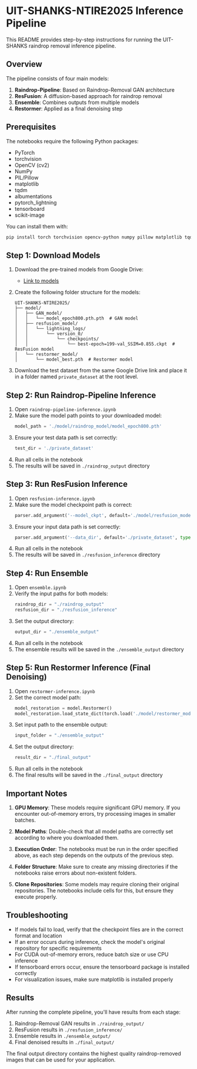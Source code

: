# UIT-SHANKS-NTIRE2025 Inference Pipeline

This README provides step-by-step instructions for running the UIT-SHANKS raindrop removal inference pipeline.

## Overview

The pipeline consists of four main models:
1. **Raindrop-Pipeline**: Based on Raindrop-Removal GAN architecture
2. **ResFusion**: A diffusion-based approach for raindrop removal
3. **Ensemble**: Combines outputs from multiple models
4. **Restormer**: Applied as a final denoising step

## Prerequisites

The notebooks require the following Python packages:
- PyTorch
- torchvision
- OpenCV (cv2)
- NumPy
- PIL/Pillow
- matplotlib
- tqdm
- albumentations
- pytorch_lightning
- tensorboard
- scikit-image

You can install them with:

```bash
pip install torch torchvision opencv-python numpy pillow matplotlib tqdm albumentations pytorch_lightning tensorboard scikit-image
```

## Step 1: Download Models

1. Download the pre-trained models from Google Drive:
   - [Link to models](https://drive.google.com/drive/folders/1bw8q4M2PM2yh9-KUF0yRvuY41ZE6Bxdy)

2. Create the following folder structure for the models:
   ```
   UIT-SHANKS-NTIRE2025/
   ├── model/
   │   ├── GAN_model/
   │   │   └── model_epoch800.pth.pth  # GAN model
   │   ├── resfusion_model/
   │   │   └── lightning_logs/
   │   │       └── version_0/
   │   │           └── checkpoints/
   │   │               └── best-epoch=199-val_SSIM=0.855.ckpt  # ResFusion model 
   │   └── restormer_model/
   │       └── model_best.pth  # Restormer model
   ```

3. Download the test dataset from the same Google Drive link and place it in a folder named `private_dataset` at the root level.

## Step 2: Run Raindrop-Pipeline Inference

1. Open `raindrop-pipeline-inference.ipynb`
2. Make sure the model path points to your downloaded model:
   ```python
   model_path = './model/raindrop_model/model_epoch800.pth'
   ```
3. Ensure your test data path is set correctly:
   ```python
   test_dir = './private_dataset'
   ```
4. Run all cells in the notebook
5. The results will be saved in `./raindrop_output` directory

## Step 3: Run ResFusion Inference

1. Open `resfusion-inference.ipynb`
2. Make sure the model checkpoint path is correct:
   ```python
   parser.add_argument('--model_ckpt', default='./model/resfusion_model/lightning_logs/version_0/checkpoints/best-epoch=199-val_SSIM=0.855.ckpt', type=str)
   ```
3. Ensure your input data path is set correctly:
   ```python
   parser.add_argument('--data_dir', default='./private_dataset', type=str)
   ```
4. Run all cells in the notebook
5. The results will be saved in `./resfusion_inference` directory

## Step 4: Run Ensemble

1. Open `ensemble.ipynb`
2. Verify the input paths for both models:
   ```python
   raindrop_dir = "./raindrop_output"
   resfusion_dir = "./resfusion_inference"
   ```
3. Set the output directory:
   ```python
   output_dir = "./ensemble_output"
   ```
4. Run all cells in the notebook
5. The ensemble results will be saved in the `./ensemble_output` directory

## Step 5: Run Restormer Inference (Final Denoising)

1. Open `restormer-inference.ipynb`
2. Set the correct model path:
   ```python
   model_restoration = model.Restormer()
   model_restoration.load_state_dict(torch.load('./model/restormer_model/model_best.pth'))
   ```
3. Set input path to the ensemble output:
   ```python
   input_folder = "./ensemble_output"
   ```
4. Set the output directory:
   ```python
   result_dir = "./final_output"
   ```
5. Run all cells in the notebook
6. The final results will be saved in the `./final_output` directory

## Important Notes

1. **GPU Memory**: These models require significant GPU memory. If you encounter out-of-memory errors, try processing images in smaller batches.

2. **Model Paths**: Double-check that all model paths are correctly set according to where you downloaded them.

3. **Execution Order**: The notebooks must be run in the order specified above, as each step depends on the outputs of the previous step.

4. **Folder Structure**: Make sure to create any missing directories if the notebooks raise errors about non-existent folders.

5. **Clone Repositories**: Some models may require cloning their original repositories. The notebooks include cells for this, but ensure they execute properly.

## Troubleshooting

- If models fail to load, verify that the checkpoint files are in the correct format and location
- If an error occurs during inference, check the model's original repository for specific requirements
- For CUDA out-of-memory errors, reduce batch size or use CPU inference
- If tensorboard errors occur, ensure the tensorboard package is installed correctly
- For visualization issues, make sure matplotlib is installed properly

## Results

After running the complete pipeline, you'll have results from each stage:
1. Raindrop-Removal GAN results in `./raindrop_output/`
2. ResFusion results in `./resfusion_inference/`
3. Ensemble results in `./ensemble_output/`
4. Final denoised results in `./final_output/`

The final output directory contains the highest quality raindrop-removed images that can be used for your application. 